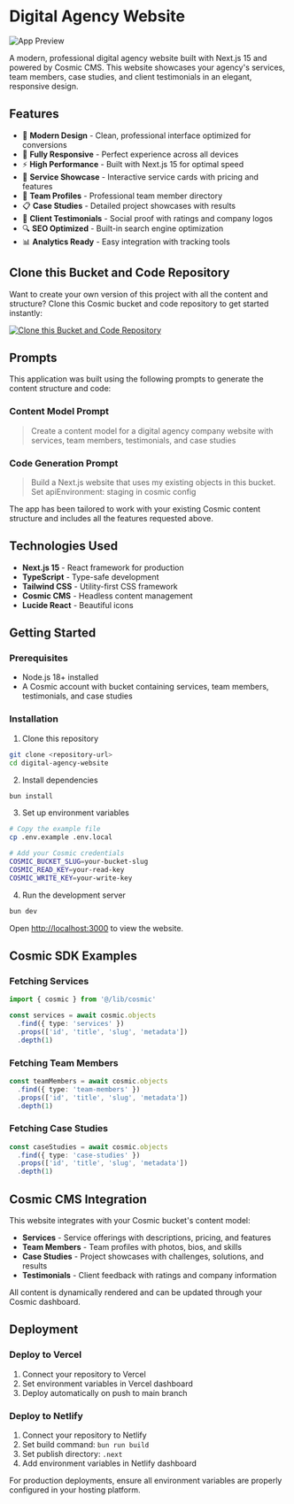 # Digital Agency Website

![App Preview](https://imgix.cosmicjs.com/0e62fce0-6be0-11f0-a051-23c10f41277a-photo-1542838132-92c53300491e-1753727047204.jpg?w=1200&h=300&fit=crop&auto=format,compress)

A modern, professional digital agency website built with Next.js 15 and powered by Cosmic CMS. This website showcases your agency's services, team members, case studies, and client testimonials in an elegant, responsive design.

## Features

- 🌟 **Modern Design** - Clean, professional interface optimized for conversions
- 📱 **Fully Responsive** - Perfect experience across all devices
- ⚡ **High Performance** - Built with Next.js 15 for optimal speed
- 🎯 **Service Showcase** - Interactive service cards with pricing and features
- 👥 **Team Profiles** - Professional team member directory
- 📋 **Case Studies** - Detailed project showcases with results
- 💬 **Client Testimonials** - Social proof with ratings and company logos
- 🔍 **SEO Optimized** - Built-in search engine optimization
- 📊 **Analytics Ready** - Easy integration with tracking tools

## Clone this Bucket and Code Repository

Want to create your own version of this project with all the content and structure? Clone this Cosmic bucket and code repository to get started instantly:

[![Clone this Bucket and Code Repository](https://img.shields.io/badge/Clone%20this%20Bucket-29abe2?style=for-the-badge&logo=cosmic&logoColor=white)](https://app.cosmic-staging.com/projects/new?clone_bucket=6887bad5ace967af4dfaaa90&clone_repository=688a606c2dcc7fbc00c95005)

## Prompts

This application was built using the following prompts to generate the content structure and code:

### Content Model Prompt

> Create a content model for a digital agency company website with services, team members, testimonials, and case studies

### Code Generation Prompt

> Build a Next.js website that uses my existing objects in this bucket. Set apiEnvironment: staging in cosmic config

The app has been tailored to work with your existing Cosmic content structure and includes all the features requested above.

## Technologies Used

- **Next.js 15** - React framework for production
- **TypeScript** - Type-safe development
- **Tailwind CSS** - Utility-first CSS framework
- **Cosmic CMS** - Headless content management
- **Lucide React** - Beautiful icons

## Getting Started

### Prerequisites

- Node.js 18+ installed
- A Cosmic account with bucket containing services, team members, testimonials, and case studies

### Installation

1. Clone this repository
```bash
git clone <repository-url>
cd digital-agency-website
```

2. Install dependencies
```bash
bun install
```

3. Set up environment variables
```bash
# Copy the example file
cp .env.example .env.local

# Add your Cosmic credentials
COSMIC_BUCKET_SLUG=your-bucket-slug
COSMIC_READ_KEY=your-read-key
COSMIC_WRITE_KEY=your-write-key
```

4. Run the development server
```bash
bun dev
```

Open [http://localhost:3000](http://localhost:3000) to view the website.

## Cosmic SDK Examples

### Fetching Services
```typescript
import { cosmic } from '@/lib/cosmic'

const services = await cosmic.objects
  .find({ type: 'services' })
  .props(['id', 'title', 'slug', 'metadata'])
  .depth(1)
```

### Fetching Team Members
```typescript
const teamMembers = await cosmic.objects
  .find({ type: 'team-members' })
  .props(['id', 'title', 'slug', 'metadata'])
  .depth(1)
```

### Fetching Case Studies
```typescript
const caseStudies = await cosmic.objects
  .find({ type: 'case-studies' })
  .props(['id', 'title', 'slug', 'metadata'])
  .depth(1)
```

## Cosmic CMS Integration

This website integrates with your Cosmic bucket's content model:

- **Services** - Service offerings with descriptions, pricing, and features
- **Team Members** - Team profiles with photos, bios, and skills
- **Case Studies** - Project showcases with challenges, solutions, and results
- **Testimonials** - Client feedback with ratings and company information

All content is dynamically rendered and can be updated through your Cosmic dashboard.

## Deployment

### Deploy to Vercel

1. Connect your repository to Vercel
2. Set environment variables in Vercel dashboard
3. Deploy automatically on push to main branch

### Deploy to Netlify

1. Connect your repository to Netlify
2. Set build command: `bun run build`
3. Set publish directory: `.next`
4. Add environment variables in Netlify dashboard

For production deployments, ensure all environment variables are properly configured in your hosting platform.
<!-- README_END -->